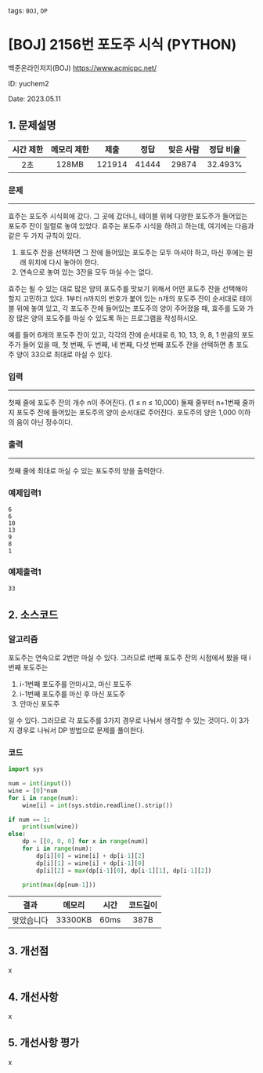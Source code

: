 tags: `BOJ`, `DP`
# [BOJ] 2156번 포도주 시식 (PYTHON)
백준온라인저지(BOJ) https://www.acmicpc.net/

ID: yuchem2

Date: 2023.05.11
## 1. 문제설명
| 시간 제한 | 메모리 제한 | 제출  | 정답 | 맞은 사람 | 정답 비율 |
| :---: | :---: | :---: | :---: | :---: | :---: |
|  2초 |  128MB  | 121914  | 41444 | 29874 | 32.493%  |

### 문제
---
효주는 포도주 시식회에 갔다. 그 곳에 갔더니, 테이블 위에 다양한 포도주가 들어있는 포도주 잔이 일렬로 놓여 있었다. 효주는 포도주 시식을 하려고 하는데, 여기에는 다음과 같은 두 가지 규칙이 있다.

1. 포도주 잔을 선택하면 그 잔에 들어있는 포도주는 모두 마셔야 하고, 마신 후에는 원래 위치에 다시 놓아야 한다.
2. 연속으로 놓여 있는 3잔을 모두 마실 수는 없다.  

효주는 될 수 있는 대로 많은 양의 포도주를 맛보기 위해서 어떤 포도주 잔을 선택해야 할지 고민하고 있다. 1부터 n까지의 번호가 붙어 있는 n개의 포도주 잔이 순서대로 테이블 위에 놓여 있고, 각 포도주 잔에 들어있는 포도주의 양이 주어졌을 때, 효주를 도와 가장 많은 양의 포도주를 마실 수 있도록 하는 프로그램을 작성하시오. 

예를 들어 6개의 포도주 잔이 있고, 각각의 잔에 순서대로 6, 10, 13, 9, 8, 1 만큼의 포도주가 들어 있을 때, 첫 번째, 두 번째, 네 번째, 다섯 번째 포도주 잔을 선택하면 총 포도주 양이 33으로 최대로 마실 수 있다.
### 입력
---
첫째 줄에 포도주 잔의 개수 n이 주어진다. (1 ≤ n ≤ 10,000) 둘째 줄부터 n+1번째 줄까지 포도주 잔에 들어있는 포도주의 양이 순서대로 주어진다. 포도주의 양은 1,000 이하의 음이 아닌 정수이다.
### 출력
---
첫째 줄에 최대로 마실 수 있는 포도주의 양을 출력한다.
### 예제입력1
```
6
6
10
13
9
8
1
```
### 예제출력1
```
33
```
## 2. 소스코드

### 알고리즘

포도주는 연속으로 2번만 마실 수 있다. 그러므로 i번째 포도주 잔의 시점에서 봤을 때 i번째 포도주는

1. i-1번째 포도주를 안마시고, 마신 포도주
2. i-1번째 포도주를 마신 후 마신 포도주
3. 안마신 포도주  

일 수 있다. 그러므로 각 포도주를 3가지 경우로 나눠서 생각할 수 있는 것이다. 이 3가지 경우로 나눠서 DP 방법으로 문제를 풀이한다. 

### 코드
```Python
import sys

num = int(input())
wine = [0]*num
for i in range(num):
    wine[i] = int(sys.stdin.readline().strip())

if num == 1:
    print(sum(wine))
else:
    dp = [[0, 0, 0] for x in range(num)]
    for i in range(num):
        dp[i][0] = wine[i] + dp[i-1][2]
        dp[i][1] = wine[i] + dp[i-1][0]
        dp[i][2] = max(dp[i-1][0], dp[i-1][1], dp[i-1][2])

    print(max(dp[num-1]))
```

| 결과 | 메모리 | 시간 | 코드길이 |
|:---:|:-----: | :---: | :----: |
| 맞았습니다 | 33300KB | 60ms | 387B |

## 3. 개선점
x
## 4. 개선사항
x
## 5. 개선사항 평가
x
